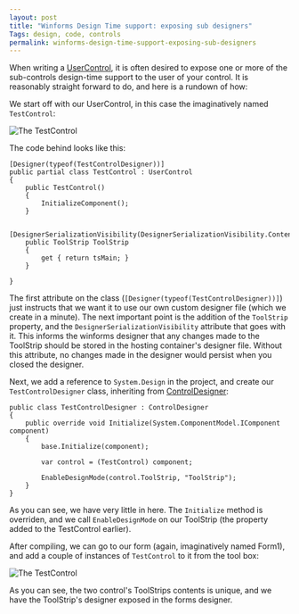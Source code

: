```yaml
---
layout: post
title: "Winforms Design Time support: exposing sub designers"
Tags: design, code, controls
permalink: winforms-design-time-support-exposing-sub-designers
---
```


When writing a [UserControl][1], it is often desired to expose one or more of the sub-controls design-time support to the user of your control.  It is reasonably straight forward to do, and here is a rundown of how:

We start off with our UserControl, in this case the imaginatively named `TestControl`:

![The TestControl][2]

The code behind looks like this:

    [Designer(typeof(TestControlDesigner))]
    public partial class TestControl : UserControl
    {
        public TestControl()
        {
            InitializeComponent();
        }

        [DesignerSerializationVisibility(DesignerSerializationVisibility.Content)]
        public ToolStrip ToolStrip
        {
            get { return tsMain; }
        }

    }

The first attribute on the class (`[Designer(typeof(TestControlDesigner))]`) just instructs that we want it to use our own custom designer file (which we create in a minute).
The next important point is the addition of the `ToolStrip` property, and the `DesignerSerializationVisibility` attribute that goes with it.  This informs the winforms designer that any changes made to the ToolStrip should be stored in the hosting container's designer file.  Without this attribute, no changes made in the designer would persist when you closed the designer.


Next, we add a reference to `System.Design` in the project, and create our `TestControlDesigner` class, inheriting from [ControlDesigner][3]:

	public class TestControlDesigner : ControlDesigner
    {
        public override void Initialize(System.ComponentModel.IComponent component)
        {
            base.Initialize(component);

            var control = (TestControl) component;

            EnableDesignMode(control.ToolStrip, "ToolStrip");
        }
    }

As you can see, we have very little in here.  The `Initialize` method is overriden, and we call `EnableDesignMode` on our ToolStrip (the property added to the TestControl earlier).

After compiling, we can go to our form (again, imaginatively named Form1), and add a couple of instances of `TestControl` to it from the tool box:

![The TestControl][4]

As you can see, the two control's ToolStrips contents is unique, and we have the ToolStrip's designer exposed in the forms designer.


[1]: http://msdn.microsoft.com/en-us/library/system.windows.forms.usercontrol.aspx
[2]: /images/93.png
[3]: http://msdn.microsoft.com/en-us/library/system.windows.forms.design.controldesigner.aspx
[4]: /images/94.png